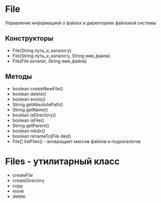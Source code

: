 # File
Управление информацией о файлах и директориях файловой системы

## Конструкторы
- File(String путь_к_каталогу)
- File(String путь_к_каталогу, String имя_файла)
- File(File каталог, String имя_файла)

## Методы

- boolean createNewFile()
- boolean delete()
- boolean exists()
- String getAbsolutePath()
- String getName()
- boolean isDirectory()
- boolean isFile()
- String getParent()
- boolean mkdir()
- boolean renameTo(File dest)
- File[] listFiles() - возвращает массив файлов и подкаталогов

# Files - утилитарный класс

- createFile
- createDirectory
- copy
- move
- delete
